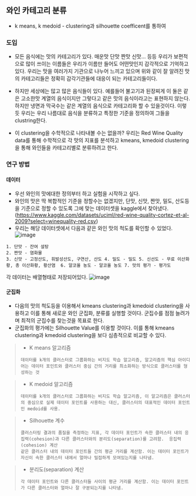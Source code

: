 ## 와인 카테고리 분류
- k means, k medoid - clustering과 silhouette coefficent를 통하여 


### 도입

- 모든 음식에는 맛의 카테고리가 있다. 매운맛 단맛 짠맛 신맛… 등등 우리가 보편적으로 많이 쓰이는 이름들은 우리가 이름만 들어도 어떤맛인지 감각적으로 기억하고있다. 우리는 맛을 여러가지 기관으로 나누어 느끼고 있으며
위와 같이 잘 알려진 맛의 카테고리들은 정확히 감각기관들에 대응이 되는 카테고리들이다.


- 하지만 세상에는 많고 많은 음식들이 있다. 예를들어 불고기과 된장찌게 이 둘은 같은 고소한맛 계열의 음식이지만 그렇다고 같은 맛의 음식이라고는 표현하지 않는다. 하지만 냉면과 막국수는 같은 계열의 음식으로 카테고리화 할 수 있을것이다. 이렇듯 우리는 우리 나름대로 음식을 분류하고 특정한 기준을 정의하여 그들을 clustring한다.

- 이 clustering을 수학적으로 나타내볼 수는 없을까? 우리는 Red Wine Quality data를 통해 수학적으로 각 맛의 지표를 분석하고 kmeans, kmedoid clustering을 통해 와인들을 카테고리별로 분류하려고 한다.


### 연구 방법

#### 데이터

- 우선 와인의 맛에대한 정의부터 하고 실험을 시작하고 싶다.
- 와인의 맛은 딱 복합적인 기준을 정할수는 없겠지만, 단맛, 신맛, 짠맛, 밀도, 산도등을 기준으로 정할 수 있도록 그에 맞는 데이터셋을 kaggle에서 찾아냈다. (https://www.kaggle.com/datasets/uciml/red-wine-quality-cortez-et-al-2009?select=winequality-red.csv)  
- 우리는 해당 데이터셋에서 다음과 같은 와인 맛의 척도를 확인할 수 있었다.
![image](https://github.com/ysh4296/WineTaster/assets/29995264/6cce6b41-8b46-4410-985c-557c1e33f894)

```
1. 단맛 - 잔여 설탕
2. 짠맛 - 염화물
3. 신맛 - 고정산도, 휘발성산도, 구연산, 산도 4. 밀도 - 밀도 5. 신선도 - 무료 이산화황, 총 이산화황, 황산염  6. 알코올 농도 - 알코올 농도 7. 맛의 평가 - 평가도  
```

각 데이터는 배열형태로 저장되어있다.
![image](https://github.com/ysh4296/WineTaster/assets/29995264/0d1b8fc5-5769-4c96-8022-d2bf5e220780)



#### 군집화
- 다음의 맛의 척도등을 이용해서 kmeans clustering과 kmedoid clustering을 사용하고 이를 통해 새로운 와인 군집화, 분류를 실행할 것이다. 군집수를 점점 늘려가며 최적의 군집수를 찾는것을 목표로 한다.
- 군집화의 평가에는 Silhouette Value를 이용할 것이다. 이를 통해 kmeans clustering과 kmedoid clustering을 보다 심층적으로 비교할 수 있다.

> - K means 알고리즘
> ```
> 데이터를 k개의 클러스터로 그룹화하는 비지도 학습 알고리즘, 알고리즘의 핵심 아이디어는 데이터 포인트와 클러스터 중심 간의 거리를 최소화하는 방식으로 클러스터를 형성하는 것 
> ```

> - K medoid 알고리즘
> ```
> 데이터를 k개의 클러스터로 그룹화하는 비지도 학습 알고리즘, 이 알고리즘은 클러스터의 중심으로 실제 데이터 포인트를 사용하는 대신, 클러스터의 대표적인 데이터 포인트인 medoid를 사용.
> ```

> - Silhouette 계수
> ```
> 클러스터링 결과의 품질을 측정하는 지표, 각 데이터 포인트가 속한 클러스터 내의 응집력(cohesion)과 다른 클러스터와의 분리도(separation)를 고려함.  응집력(cohesion) 계산
> 같은 클러스터 내의 데이터 포인트들 간의 평균 거리를 계산함. 이는 데이터 포인트가 자신이 속한 클러스터 내에서 얼마나 밀접하게 모여있는지를 나타냄.
> ```

> - 분리도(separation) 계산
> ```
> 각 데이터 포인트와 다른 클러스터들 사이의 평균 거리를 계산함. 이는 데이터 포인트가 다른 클러스터와 얼마나 잘 구분되는지를 나타냄.
> ```
